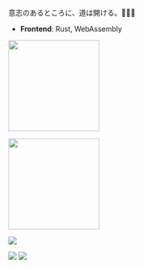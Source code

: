 
意志のあるところに、道は開ける。🍭🍭🍭


- **Frontend**: Rust, WebAssembly 

<img src="https://github-readme-stats.vercel.app/api?username=randoruf&count_private=true" height="180" />

<img src="https://github-readme-stats.vercel.app/api/top-langs/?username=randoruf&langs_count=8&hide=html,css&layout=compact" height="180" /></a>


![](https://github-readme-stats-eight-theta.vercel.app/api?username=randoruf&hide_border=true&show_icons=true&theme=bear&include_all_commits=true&count_private=true)

![](https://raw.githubusercontent.com/randoruf/github-stats-transparent/output/generated/overview.svg)
![](https://raw.githubusercontent.com/randoruf/github-stats-transparent/output/generated/languages.svg)
